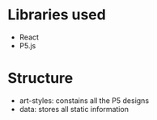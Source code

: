 # Libraries used

- React
- P5.js

# Structure

- art-styles: constains all the P5 designs
- data: stores all static information
